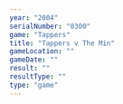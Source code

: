 ```yaml
---
year: "2004"
serialNumber: "0300" 
game: "Tappers"
title: "Tappers v The Min"
gameLocation: ""
gameDate: ""
result: ""
resultType: ""
type: "game"
---
```

